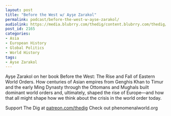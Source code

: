 ```yaml
---
layout: post
title: "Before the West w/ Ayşe Zarakol"
permalink: podcast/before-the-west-w-ayse-zarakol/
audiolink: https://media.blubrry.com/thedig/content.blubrry.com/thedig/The_Dig-EP_354-Zarakol.mp3
post_id: 2165
categories: 
- Asia
- European History
- Global Politics
- World History
tags: 
- Ayse Zarakol
---
```


Ayşe Zarakol on her book Before the West: The Rise and Fall of Eastern World Orders. How centuries of Asian empires from Genghis Khan to Timur and the early Ming Dynasty through the Ottomans and Mughals built dominant world orders and, ultimately, shaped the rise of Europe—and how that all might shape how we think about the crisis in the world order today.

Support The Dig at [patreon.com/thedig](patreon.com/thedig)
Check out phenomenalworld.org